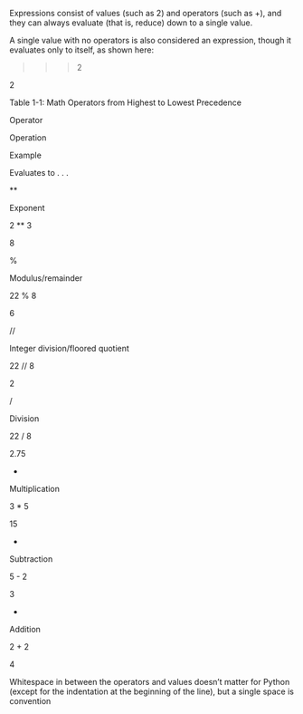 
Expressions consist of values (such as 2) and operators (such as +), and they can always evaluate (that is, reduce) down to a single value.

A single value with no operators is also considered an expression, though it evaluates only to itself, as shown here:

>>> 2

2

Table 1-1: Math Operators from Highest to Lowest Precedence

Operator

Operation

Example

Evaluates to . . .

**

Exponent

2 ** 3

8

%

Modulus/remainder

22 % 8

6

//

Integer division/floored quotient

22 // 8

2

/

Division

22 / 8

2.75

*

Multiplication

3 * 5

15

-

Subtraction

5 - 2

3

+

Addition

2 + 2

4

Whitespace in between the operators and values doesn’t matter for Python (except for the indentation at the beginning of the line), but a single space is convention
